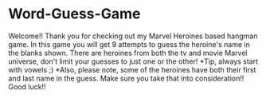 # Word-Guess-Game
Welcome!! Thank you for checking out my Marvel Heroines based hangman game.
In this game you will get 9 attempts to guess the heroine's name in the blanks shown. 
There are heroines from both the tv and movie Marvel universe, don't limit your guesses to just one or the other! 
*Tip, always start with vowels ;)
*Also, please note, some of the heroines have both their first and last name in the guess. Make sure you take that into consideration!!
Good luck!! 